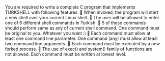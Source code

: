 You are required to write a complete C program that implements TURKSHELL with following features:
 When invoked, the program will start a new shell over your current Linux shell.
 The user will be allowed to enter one of 6 different shell commands in Turkish.
 5 of these commands should perform same as any of current shell command. One command must be
original to you. Whatever you want :)
 Each command must allow at least one command line parameter. One command (any) must allow at
least two command line arguments.
 Each command must be executed by a new forked process.
 The use of exec() and system() family of functions are not allowed. Each command must be
written at lowest level.